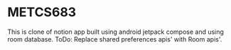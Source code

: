 # METCS683
This is clone of notion app built using android jetpack compose and using room database.
ToDo: Replace shared preferences apis' with Room apis'.
